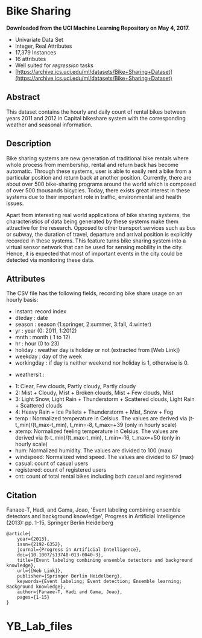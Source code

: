 # Bike Sharing

**Downloaded from the UCI Machine Learning Repository on May 4, 2017.**

- Univariate Data Set
- Integer, Real Attributes
- 17,379 Instances
- 16 attributes
- Well suited for _regression_ tasks
- [https://archive.ics.uci.edu/ml/datasets/Bike+Sharing+Dataset](https://archive.ics.uci.edu/ml/datasets/Bike+Sharing+Dataset)

## Abstract

This dataset contains the hourly and daily count of rental bikes between years 2011 and 2012 in Capital bikeshare system with the corresponding weather and seasonal information.

## Description

Bike sharing systems are new generation of traditional bike rentals where whole process from membership, rental and return back has become automatic. Through these systems, user is able to easily rent a bike from a particular position and return back at another position. Currently, there are about over 500 bike-sharing programs around the world which is composed of over 500 thousands bicycles. Today, there exists great interest in these systems due to their important role in traffic, environmental and health issues.

Apart from interesting real world applications of bike sharing systems, the characteristics of data being generated by these systems make them attractive for the research. Opposed to other transport services such as bus or subway, the duration of travel, departure and arrival position is explicitly recorded in these systems. This feature turns bike sharing system into a virtual sensor network that can be used for sensing mobility in the city. Hence, it is expected that most of important events in the city could be detected via monitoring these data.

## Attributes

The CSV file has the following fields, recording bike share usage on an hourly basis:

- instant: record index
- dteday : date
- season : season (1:springer, 2:summer, 3:fall, 4:winter)
- yr : year (0: 2011, 1:2012)
- mnth : month ( 1 to 12)
- hr : hour (0 to 23)
- holiday : weather day is holiday or not (extracted from [Web Link])
- weekday : day of the week
- workingday : if day is neither weekend nor holiday is 1, otherwise is 0.
+ weathersit :
- 1: Clear, Few clouds, Partly cloudy, Partly cloudy
- 2: Mist + Cloudy, Mist + Broken clouds, Mist + Few clouds, Mist
- 3: Light Snow, Light Rain + Thunderstorm + Scattered clouds, Light Rain + Scattered clouds
- 4: Heavy Rain + Ice Pallets + Thunderstorm + Mist, Snow + Fog
- temp : Normalized temperature in Celsius. The values are derived via (t-t_min)/(t_max-t_min), t_min=-8, t_max=+39 (only in hourly scale)
- atemp: Normalized feeling temperature in Celsius. The values are derived via (t-t_min)/(t_max-t_min), t_min=-16, t_max=+50 (only in hourly scale)
- hum: Normalized humidity. The values are divided to 100 (max)
- windspeed: Normalized wind speed. The values are divided to 67 (max)
- casual: count of casual users
- registered: count of registered users
- cnt: count of total rental bikes including both casual and registered

## Citation

Fanaee-T, Hadi, and Gama, Joao, 'Event labeling combining ensemble detectors and background knowledge', Progress in Artificial Intelligence (2013): pp. 1-15, Springer Berlin Heidelberg

```
@article{
    year={2013},
    issn={2192-6352},
    journal={Progress in Artificial Intelligence},
    doi={10.1007/s13748-013-0040-3},
    title={Event labeling combining ensemble detectors and background knowledge},
    url={[Web Link]},
    publisher={Springer Berlin Heidelberg},
    keywords={Event labeling; Event detection; Ensemble learning; Background knowledge},
    author={Fanaee-T, Hadi and Gama, Joao},
    pages={1-15}
}
```
# YB_Lab_files
